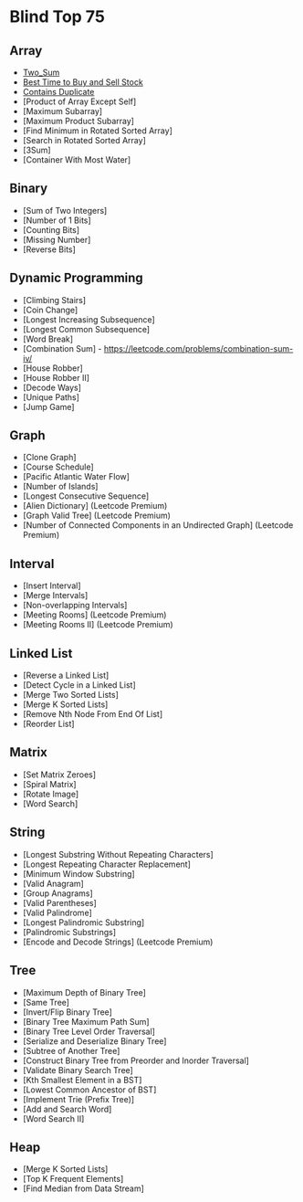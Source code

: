 # Blind Top 75

## Array
- [Two_Sum](Two_Sum.py)
- [Best Time to Buy and Sell Stock](Buy_And_Sell_Stock.py)
- [Contains Duplicate](Contains_Duplicates.py)
- [Product of Array Except Self]
- [Maximum Subarray]
- [Maximum Product Subarray]
- [Find Minimum in Rotated Sorted Array]
- [Search in Rotated Sorted Array]
- [3Sum]
- [Container With Most Water]

## Binary
- [Sum of Two Integers]
- [Number of 1 Bits]
- [Counting Bits]
- [Missing Number]
- [Reverse Bits]

## Dynamic Programming
- [Climbing Stairs]
- [Coin Change]
- [Longest Increasing Subsequence]
- [Longest Common Subsequence]
- [Word Break]
- [Combination Sum] - https://leetcode.com/problems/combination-sum-iv/
- [House Robber]
- [House Robber II]
- [Decode Ways]
- [Unique Paths]
- [Jump Game]

## Graph
- [Clone Graph]
- [Course Schedule]
- [Pacific Atlantic Water Flow]
- [Number of Islands]
- [Longest Consecutive Sequence]
- [Alien Dictionary] (Leetcode Premium)
- [Graph Valid Tree] (Leetcode Premium)
- [Number of Connected Components in an Undirected Graph] (Leetcode Premium)

## Interval
- [Insert Interval]
- [Merge Intervals]
- [Non-overlapping Intervals]
- [Meeting Rooms] (Leetcode Premium)
- [Meeting Rooms II] (Leetcode Premium)

## Linked List
- [Reverse a Linked List]
- [Detect Cycle in a Linked List]
- [Merge Two Sorted Lists]
- [Merge K Sorted Lists]
- [Remove Nth Node From End Of List]
- [Reorder List]

## Matrix
- [Set Matrix Zeroes]
- [Spiral Matrix]
- [Rotate Image]
- [Word Search]

## String
- [Longest Substring Without Repeating Characters]
- [Longest Repeating Character Replacement]
- [Minimum Window Substring]
- [Valid Anagram]
- [Group Anagrams]
- [Valid Parentheses]
- [Valid Palindrome]
- [Longest Palindromic Substring]
- [Palindromic Substrings]
- [Encode and Decode Strings] (Leetcode Premium)

## Tree
- [Maximum Depth of Binary Tree]
- [Same Tree]
- [Invert/Flip Binary Tree]
- [Binary Tree Maximum Path Sum]
- [Binary Tree Level Order Traversal]
- [Serialize and Deserialize Binary Tree]
- [Subtree of Another Tree]
- [Construct Binary Tree from Preorder and Inorder Traversal]
- [Validate Binary Search Tree]
- [Kth Smallest Element in a BST]
- [Lowest Common Ancestor of BST]
- [Implement Trie (Prefix Tree)]
- [Add and Search Word]
- [Word Search II]

## Heap
- [Merge K Sorted Lists]
- [Top K Frequent Elements]
- [Find Median from Data Stream]
